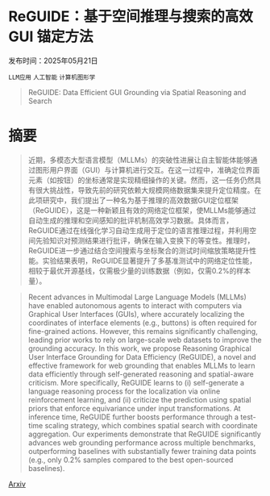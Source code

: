 # ReGUIDE：基于空间推理与搜索的高效 GUI 锚定方法

发布时间：2025年05月21日

`LLM应用` `人工智能` `计算机图形学`

> ReGUIDE: Data Efficient GUI Grounding via Spatial Reasoning and Search

# 摘要

> 近期，多模态大型语言模型（MLLMs）的突破性进展让自主智能体能够通过图形用户界面（GUI）与计算机进行交互。在这一过程中，准确定位界面元素（如按钮）的坐标通常是实现精细操作的关键。然而，这一任务仍然具有很大挑战性，导致先前的研究依赖大规模网络数据集来提升定位精度。在此项研究中，我们提出了一种名为基于推理的高效数据GUI定位框架（ReGUIDE），这是一种新颖且有效的网络定位框架，使MLLMs能够通过自动生成的推理和空间感知的批评机制高效学习数据。具体而言，ReGUIDE通过在线强化学习自动生成用于定位的语言推理过程，并利用空间先验知识对预测结果进行批评，确保在输入变换下的等变性。推理时，ReGUIDE进一步通过结合空间搜索与坐标聚合的测试时间缩放策略提升性能。实验结果表明，ReGUIDE显著提升了多基准测试中的网络定位性能，相较于最优开源基线，仅需极少量的训练数据（例如，仅需0.2%的样本量）。

> Recent advances in Multimodal Large Language Models (MLLMs) have enabled autonomous agents to interact with computers via Graphical User Interfaces (GUIs), where accurately localizing the coordinates of interface elements (e.g., buttons) is often required for fine-grained actions. However, this remains significantly challenging, leading prior works to rely on large-scale web datasets to improve the grounding accuracy. In this work, we propose Reasoning Graphical User Interface Grounding for Data Efficiency (ReGUIDE), a novel and effective framework for web grounding that enables MLLMs to learn data efficiently through self-generated reasoning and spatial-aware criticism. More specifically, ReGUIDE learns to (i) self-generate a language reasoning process for the localization via online reinforcement learning, and (ii) criticize the prediction using spatial priors that enforce equivariance under input transformations. At inference time, ReGUIDE further boosts performance through a test-time scaling strategy, which combines spatial search with coordinate aggregation. Our experiments demonstrate that ReGUIDE significantly advances web grounding performance across multiple benchmarks, outperforming baselines with substantially fewer training data points (e.g., only 0.2% samples compared to the best open-sourced baselines).

[Arxiv](https://arxiv.org/abs/2505.15259)